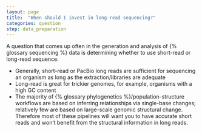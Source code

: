 ```yaml
---
layout: page
title:  "When should I invest in long-read sequencing?"
categories: question
step: data_preparation
---
```


A question that comes up often in the generation and analysis of 
{% glossary sequencing %} data is determining whether to use 
short-read or long-read sequence. 

- Generally, short-read or PacBio long reads are sufficient for sequencing an organism as long as the extraction/libraries are adequate
- Long-read is great for trickier genomes, for example, organisms with a high GC content
- The majority of {% glossary phylogenetics %}/population-structure workflows are based on inferring relationships via single-base changes; relatively few are based on large-scale genomic structural change. Therefore most of these pipelines will want you to have accurate short reads and won’t benefit from the structural information in long reads.

